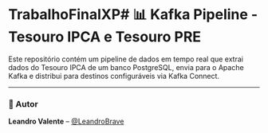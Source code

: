 # TrabalhoFinalXP# 📊 Kafka Pipeline - Tesouro IPCA e Tesouro PRE

Este repositório contém um pipeline de dados em tempo real que extrai dados do Tesouro IPCA de um banco PostgreSQL, envia para o Apache Kafka e distribui para destinos configuráveis via Kafka Connect.

---

### 👤 Autor

**Leandro Valente** – [@LeandroBrave](https://github.com/LeandroBrave)
